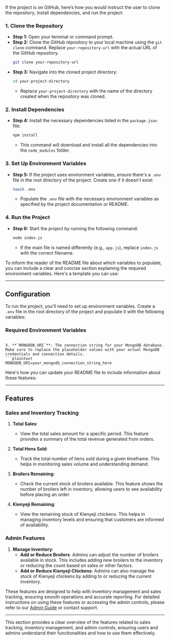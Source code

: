 If the project is on GitHub, here’s how you would instruct the user to clone the repository, install dependencies, and run the project:

### 1. **Clone the Repository**
   - **Step 1:** Open your terminal or command prompt.
   - **Step 2:** Clone the GitHub repository to your local machine using the `git clone` command. Replace `your-repository-url` with the actual URL of the GitHub repository.
     ```bash
     git clone your-repository-url
     ```
   - **Step 3:** Navigate into the cloned project directory:
     ```bash
     cd your-project-directory
     ```
     - Replace `your-project-directory` with the name of the directory created when the repository was cloned.

### 2. **Install Dependencies**
   - **Step 4:** Install the necessary dependencies listed in the `package.json` file:
     ```bash
     npm install
     ```
     - This command will download and install all the dependencies into the `node_modules` folder.

### 3. **Set Up Environment Variables**
   - **Step 5:** If the project uses environment variables, ensure there's a `.env` file in the root directory of the project. Create one if it doesn't exist:
     ```bash
     touch .env
     ```
     - Populate the `.env` file with the necessary environment variables as specified by the project documentation or README.

### 4. **Run the Project**
   - **Step 6:** Start the project by running the following command:
     ```bash
     node index.js
     ```
     - If the main file is named differently (e.g., `app.js`), replace `index.js` with the correct filename.

To inform the reader of the README file about which variables to populate, you can include a clear and concise section explaining the required environment variables. Here's a template you can use:

---

## Configuration

To run the project, you'll need to set up environment variables. Create a `.env` file in the root directory of the project and populate it with the following variables:

### Required Environment Variables

   ```

3. **`MONGODB_URI`**: The connection string for your MongoDB database. Make sure to replace the placeholder values with your actual MongoDB credentials and connection details.
   ```plaintext
   MONGODB_URI=your_mongodb_connection_string_here
   ```

Here's how you can update your README file to include information about these features:

---

## Features

### Sales and Inventory Tracking

1. **Total Sales**:
   - View the total sales amount for a specific period. This feature provides a summary of the total revenue generated from orders.

2. **Total Hens Sold**:
   - Track the total number of hens sold during a given timeframe. This helps in monitoring sales volume and understanding demand.

3. **Broilers Remaining**:
   - Check the current stock of broilers available. This feature shows the number of broilers left in inventory, allowing users to see availability before placing an order.

4. **Kienyeji Remaining**:
   - View the remaining stock of Kienyeji chickens. This helps in managing inventory levels and ensuring that customers are informed of availability.

### Admin Features

1. **Manage Inventory**:
   - **Add or Reduce Broilers**: Admins can adjust the number of broilers available in stock. This includes adding new broilers to the inventory or reducing the count based on sales or other factors.
   - **Add or Reduce Kienyeji Chickens**: Admins can also manage the stock of Kienyeji chickens by adding to or reducing the current inventory.

These features are designed to help with inventory management and sales tracking, ensuring smooth operations and accurate reporting. For detailed instructions on using these features or accessing the admin controls, please refer to our [Admin Guide](#) or contact support.

---

This section provides a clear overview of the features related to sales tracking, inventory management, and admin controls, ensuring users and admins understand their functionalities and how to use them effectively.